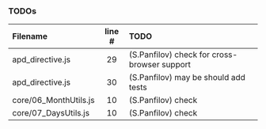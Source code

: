 ### TODOs
| Filename | line # | TODO
|:------|:------:|:------
| apd_directive.js | 29 | (S.Panfilov) check for cross-browser support
| apd_directive.js | 30 | (S.Panfilov) may be should add tests
| core/06_MonthUtils.js | 10 | (S.Panfilov)  check
| core/07_DaysUtils.js | 10 | (S.Panfilov)  check